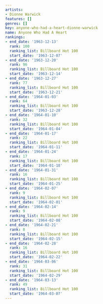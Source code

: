 ```yaml
---
artists:
- Dionne Warwick
features: []
genres: []
key: anyone-who-had-a-heart-dionne-warwick
name: Anyone Who Had A Heart
rankings:
- end_date: '1963-12-13'
  rank: 100
  ranking_list: Billboard Hot 100
  start_date: '1963-12-07'
- end_date: '1963-12-20'
  rank: 96
  ranking_list: Billboard Hot 100
  start_date: '1963-12-14'
- end_date: '1963-12-27'
  rank: 77
  ranking_list: Billboard Hot 100
  start_date: '1963-12-21'
- end_date: '1964-01-03'
  rank: 64
  ranking_list: Billboard Hot 100
  start_date: '1963-12-28'
- end_date: '1964-01-10'
  rank: 32
  ranking_list: Billboard Hot 100
  start_date: '1964-01-04'
- end_date: '1964-01-17'
  rank: 22
  ranking_list: Billboard Hot 100
  start_date: '1964-01-11'
- end_date: '1964-01-24'
  rank: 17
  ranking_list: Billboard Hot 100
  start_date: '1964-01-18'
- end_date: '1964-01-31'
  rank: 16
  ranking_list: Billboard Hot 100
  start_date: '1964-01-25'
- end_date: '1964-02-07'
  rank: 9
  ranking_list: Billboard Hot 100
  start_date: '1964-02-01'
- end_date: '1964-02-14'
  rank: 9
  ranking_list: Billboard Hot 100
  start_date: '1964-02-08'
- end_date: '1964-02-21'
  rank: 8
  ranking_list: Billboard Hot 100
  start_date: '1964-02-15'
- end_date: '1964-02-28'
  rank: 16
  ranking_list: Billboard Hot 100
  start_date: '1964-02-22'
- end_date: '1964-03-06'
  rank: 31
  ranking_list: Billboard Hot 100
  start_date: '1964-02-29'
- end_date: '1964-03-13'
  rank: 49
  ranking_list: Billboard Hot 100
  start_date: '1964-03-07'
---
```


